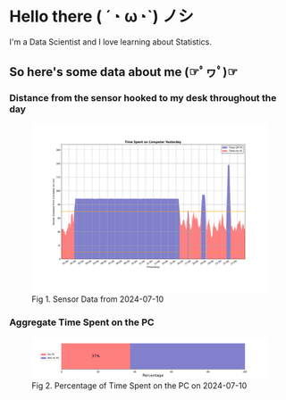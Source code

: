 
# Hello there ( ´◔ ω◔`) ノシ

I'm a Data Scientist and I love learning about Statistics.

## So here's some data about me (☞ﾟヮﾟ)☞


### Distance from the sensor hooked to my desk throughout the day
<figure>
  <picture>
    <source media="(prefers-color-scheme: dark)" srcset="Pi/readme/graphs/lineplot/dark-plot-2024-07-10.png">
    <source media="(prefers-color-scheme: light)" srcset="Pi/readme/graphs/lineplot/light-plot-2024-07-10.png">
    <img alt="Shows a black logo in light color mode and a white one in dark color mode." src="Pi/readme/graphs/lineplot/light-plot-2024-07-10.png">
  </picture>
  <figcaption>Fig 1. Sensor Data from 2024-07-10</figcaption>
</figure>



### Aggregate Time Spent on the PC
<figure>
  <picture>
    <source media="(prefers-color-scheme: dark)" srcset="Pi/readme/graphs/barplot/dark-plot-2024-07-10.png">
    <source media="(prefers-color-scheme: light)" srcset="Pi/readme/graphs/barplot/light-plot-2024-07-10.png">
    <img alt="Shows a black logo in light color mode and a white one in dark color mode." src="Pi/readme/graphs/barplot/light-plot-2024-07-10.png">
  </picture>
  <figcaption>Fig 2. Percentage of Time Spent on the PC on 2024-07-10</figcaption>
</figure>

